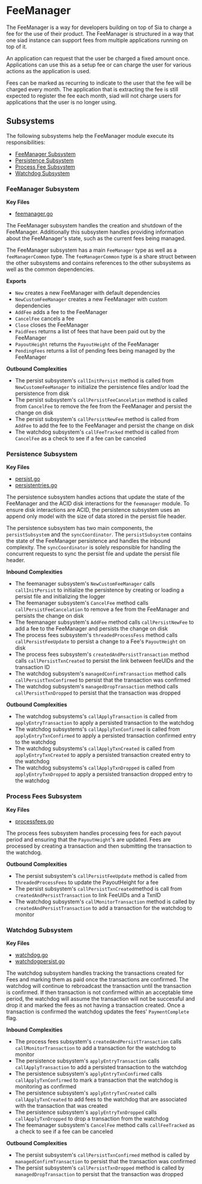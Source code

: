 # FeeManager
The FeeManager is a way for developers building on top of Sia to charge a fee
for the use of their product. The FeeManager is structured in a way that one
siad instance can support fees from multiple applications running on top of it.

An application can request that the user be charged a fixed amount once.
Applications can use this as a setup fee or can charge the user for various
actions as the application is used.

Fees can be marked as recurring to indicate to the user that the fee will be
charged every month. The application that is extracting the fee is still
expected to register the fee each month, siad will not charge users for
applications that the user is no longer using.

## Subsystems
The following subsystems help the FeeManager module execute its
responsibilities:
 - [FeeManager Subsystem](#feemanager-subsystem)
 - [Persistence Subsystem](#persistence-subsystem)
 - [Process Fee Subsystem](#process-fee-subsystem)
 - [Watchdog Subsystem](#watchdog-subsystem)

### FeeManager Subsystem
**Key Files**
- [feemanager.go](./feemanager.go)

The FeeManager subsystem handles the creation and shutdown of the FeeManager.
Additionally this subsystem handles  providing information about the
FeeManager's state, such as the current fees being managed.

The FeeManager subsystem has a main `FeeManager` type as well as a
`feeManagerCommon` type. The `feeManagerCommon` type is a share struct between
the other subsystems and contains references to the other subsystems as well as
the common dependencies.

**Exports**
  - `New` creates a new FeeManager with default dependencies
  - `NewCustomFeeManager` creates a new FeeManager with custom dependencies
  - `AddFee` adds a fee to the FeeManager
  - `CancelFee` cancels a fee 
  - `Close` closes the FeeManager
  - `PaidFees` returns a list of fees that have been paid out by the FeeManager
  - `PayoutHeight` returns the `PayoutHeight` of the FeeManager 
  - `PendingFees` returns a list of pending fees being managed by the FeeManager

**Outbound Complexities**
  - The persist subsystem's `callInitPersist` method is called from
    `NewCustomeFeeManager` to initialize the persistence files and/or load the
    persistence from disk
  - The persist subsystem's `callPersistFeeCancelation` method is called from
    `CancelFee` to remove the fee from the FeeManager and persist the change on
    disk
  - The persist subsystem's `callPersistNewFee` method is called from `AddFee`
    to add the fee to the FeeManager and persist the change on disk
  - The watchdog subsystem's `callFeeTracked` method is called from `CancelFee`
    as a check to see if a fee can be canceled

### Persistence Subsystem
**Key Files**
- [persist.go](./persist.go)
- [persistentries.go](./persistentries.go)

The persistence subsystem handles actions that update the state of the
FeeManager and the ACID disk interactions for the `feemanager` module. To ensure
disk interactions are ACID, the persistence subsystem uses an append only model
with the size of data stored in the persist file header.

The persistence subsystem has two main components, the `persistSubsystem` and
the `syncCoordinator`. The `persistSubsystem` contains the state of the
FeeManager persistence and handles the inbound complexity. The `syncCoordinator`
is solely responsible for handling the concurrent requests to sync the persist
file and update the persist file header.

**Inbound Complexities**
  - The feemanager subsystem's `NewCustomFeeManager` calls `callInitPersist` to
    initialize the persistence by creating or loading a persist file and
    initializing the logger
  - The feemanager subsystem's `CancelFee` method calls
    `callPersistFeeCancelation` to remove a fee from the FeeManager and persists
    the change on disk
  - The feemanager subsystem's `AddFee` method calls `callPersistNewFee` to add
    a fee to the FeeManager and persists the change on disk
  - The process fees subsystem's `threadedProcessFess` method calls
    `callPersistFeeUpdate` to persist a change to a Fee's `PayoutHeight` on disk
  - The process fees subsystem's `createdAndPersistTransaction` method calls
    `callPersistTxnCreated` to persist the link between feeUIDs and the
    transaction ID
  - The watchdog subsystem's `managedConfirmTransaction` method calls
    `callPersistTxnConfirmed` to persist that the transaction was confirmed
  - The watchdog subsystem's `managedDropTransaction` method calls
    `callPersistTxnDropped` to persist that the transaction was dropped

**Outbound Complexities**
 - The watchdog subsystems's `callApplyTransaction` is called from
   `applyEntryTransaction` to apply a persisted transaction to the watchdog
 - The watchdog subsystems's `callApplyTxnConfirmed` is called from
   `applyEntryTxnConfirmed` to apply a persisted transaction confirmed entry to
   the watchdog 
 - The watchdog subsystems's `callApplyTxnCreated` is called from
   `applyEntryTxnCreated` to apply a persisted transaction created entry to the
   watchdog
 - The watchdog subsystems's `callApplyTxnDropped` is called from
   `applyEntryTxnDropped` to apply a persisted transaction dropped entry to the
   watchdog

### Process Fees Subsystem
**Key Files**
- [processfees.go](./processfees.go)

The process fees subsystem handles processing fees for each payout period and
ensuring that the `PayoutHeight`'s are updated. Fees are processed by creating a
transaction and then submitting the transaction to the watchdog.

**Outbound Complexities**
 - The persist subsystem's `callPersistFeeUpdate` method is called from
   `threadedProcessFees` to update the PayoutHeight for a fee
 - The persist subsystem's `callPersistTxnCreated`method is call from
   `createdAndPersistTransaction` to link FeeUIDs and a TxnID
 - The watchdog subsystem's `callMonitorTransaction` method is called by
    `createdAndPersistTransaction` to add a transaction for the watchdog to
   monitor

### Watchdog Subsystem
**Key Files**
- [watchdog.go](./watchdog.go)
- [watchdogpersist.go](./watchdogpersist.go)

The watchdog subsystem handles tracking the transactions created for Fees and
marking them as paid once the transactions are confirmed. The watchdog will
continue to rebroadcast the transaction until the transaction is confirmed. If
then transaction is not confirmed within an acceptable time period, the watchdog
will assume the transaction will not be successful and drop it and marked the
fees as not having a transaction created. Once a transaction is confirmed the
watchdog updates the fees' `PaymentComplete` flag.

**Inbound Complexities**
 - The process fees subsystem's `createdAndPersistTransaction` calls
   `callMonitorTransaction` to add a transaction for the watchdog to monitor
 - The persistence subsystem's `applyEntryTransaction` calls
   `callApplyTransaction` to add a persisted transaction to the watchdog
 - The persistence subsystem's `applyEntryTxnConfirmed` calls
   `callApplyTxnConfirmed` to mark a transaction that the watchdog is monitoring
   as confirmed
 - The persistence subsystem's `applyEntryTxnCreated` calls
   `callApplyTxnCreated` to add fees to the watchdog that are associated with
   the transaction that was created 
 - The persistence subsystem's `applyEntryTxnDropped` calls
   `callApplyTxnDropped` to drop a transaction from the watchdog 
 - The feemanager subsystem's `CancelFee` method calls `callFeeTracked` as a
   check to see if a fee can be canceled

**Outbound Complexities**
  - The persist subsystem's `callPersistTxnConfirmed` method is called by
    `managedConfirmTransaction` to persist that the transaction was confirmed
  - The persist subsystem's `callPersistTxnDropped` method is called by
    `managedDropTransaction` to persist that the transaction was dropped
